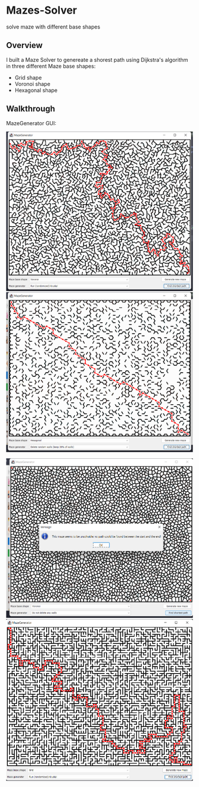 # Mazes-Solver
solve maze with different base shapes

## Overview

I built a Maze Solver to genereate a shorest path using Dijkstra's algorithm in three different Maze base shapes:
* Grid shape
* Voronoi shape
* Hexagonal shape

## Walkthrough

MazeGenerator GUI:

<img src="img/1.png" width="550"> <img src="img/2.png" width="550">

<img src="img/3.png" width="550"> <img src="img/4.png" width="550">
